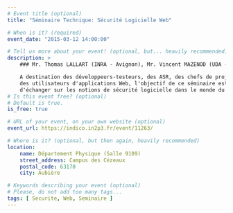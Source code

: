 ```yaml
---
# Event title (optional)
title: "Séminaire Technique: Sécurité Logicielle Web"

# When is it? (required)
event_date: "2015-03-12 14:00:00"

# Tell us more about your event! (optional, but... heavily recommended)
description: >
    ### Mr. Thomas LALLART (INRA - Avignon), Mr. Vincent MAZENOD (UDA - Clermont)

    A destination des développeurs-testeurs, des ASR, des chefs de projets et
    des utilisateurs d'applications Web, l'objectif de ce séminaire est
    d'échanger sur les notions de sécurité logicielle dans le monde du Web.
# Is this event free? (optional)
# Default is true.
is_free: true

# URL of your event, on your own website (optional)
event_url: https://indico.in2p3.fr/event/11263/

# Where is it? (optional, but then again, heavily recommended)
location:
    name: Département Physique (Salle 9109)
    street_address: Campus des Cézeaux
    postal_code: 63170
    city: Aubière

# Keywords describing your event (optional)
# Please, do not add too many tags...
tags: [ Securite, Web, Seminaire ]
---
```

